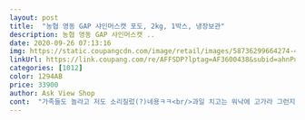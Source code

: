 ```yaml
---
layout: post 
title:  "농협 영동 GAP 샤인머스캣 포도, 2kg, 1박스, 냉장보관" 
description: 농협 영동 GAP 샤인머스캣 ..
date: 2020-09-26 07:13:16 
img: https://static.coupangcdn.com/image/retail/images/58736299664274-48880f12-34f4-414c-8bf8-75dba62add72.jpg 
linkUrl: https://link.coupang.com/re/AFFSDP?lptag=AF3600438&subid=ahnPublicAsk&pageKey=278012007&itemId=881016862&vendorItemId=5221433665&traceid=V0-113-dd9abddcfc1bb75f 
categories: [1012] 
color: 1294AB 
price: 33900 
author: Ask View Shop 
cont:  "가족들도 놀라고 저도 소리질렀(?)네용ㅋㅋ<br/>과일 치고는 워낙에 고가라 그런지 포장부터가 이중, 삼중 철저하게 배송이 되었습니다.<br/><br/>너무 맛있고 귀해서 매번 알 수 세서 음미하며 먹어야 할 듯 합니다.<br/><br/>너무 잘 익어서 떨어진것 같아 떨어진 알부터 씻어서 먹어보니.<br/>.<br/><br/>다먹구 할인 계속 하면 또 시켜먹을래요!!!<br/>대에박ㅋㅋ 너무맛있었어요 ㅠㅠ 달고 향긋하고 알도 단단하고<br/>맛은 째비가 안되니깐<br/>무른것도 하나도 없었어요!!!<br/>상품평 보니까 복불복이 약간 있는것같은데 저는 운이 좋았던 것 같아<br/>상품평 잘 안적는데 너무 맛있어서 남깁니다.<br/><br/>샤인머스캣은 맛있는데 비싼게흠.<br/>.<br/><br/>싱싱하고 맛있는 샤인머스켓 좋은가격 감사합니당<br/>씻다 보니 두 알 정도 살짝 무른 알맹이가 있기는 했으나 신선식품이니 이 정도쯤은 이해 가능합니다.<br/><br/>아껴먹어야지 하면서 자꾸생각나네요 ㅋㅋㅋ<br/>아주 편한사이면 가능할것도 한데.<br/>.<br/> 말그대로 약간 격식있는 선물용이면 고민해야할것 같아요<br/>알도 엄지손가락만 하다는요 ㅋㅋㅋ<br/>알이 크고진짜좋네요<br/>알이겁나크시네요 그래서 2수 들어서 왔어요<br/>역시나 제가 기억하던 사각거리는 과육, 시거나 떨은 맛 전혀 없는 달콤함, 과육을 삼킨 후 기도의 안쪽으로부터 향긋하게 올라오는 망고향 모든 게 만족스러웠습니다.<br/><br/>와우.<br/>.<br/> 박스안에 엄청 큰 샤인머스켓 2송이가 둥둥!! 들어가있었어요!!<br/>우선 밥먹고 먹어야겠다 하고 냉장고로 직행!<br/>우선 새벽배송이라 3시쯤에 집앞에 도착해있었고 아침에 나가서 가지고왔는데<br/>이렇게 남깁니다!<br/>이번에 받은건 알이 진짜 크고 단단해서 사과대추 만 해요<br/>작년에 백화점에서 한송이에 45000원에 샀던 그맛이 나는거예요!!!<br/>잘시켰다고 칭찬도 받았어요 ㅋ<br/>재구매해서 본가에도 한 박스 보내드렸습니다.<br/> 역시나 반응이 뜨거웠습니다.<br/><br/>저는 33500원인가?에 샀어용<br/>저는 이게 할인하는건줄 모르고 샀는데 원래 가격은 79900 네요.<br/><br/>제가 받은 상품처럼만 온다면 전 선물할생각도 있어요!<br/>청포도만 사먹을수도없고<br/>총 세 송이가 들어 있고 중량은 각각 675g, 785g, 626g 이었습니다.<br/> 포장 무게 감안하면 자비 없이 딱 2kg일 듯 합니다.<br/><br/>추천합니당!!!!! 선물용으로는 반반이네요<br/>큰거 한송이를 먼저 꺼내보니 알 20개정도가 떨어져있네요<br/>" 
---
```

